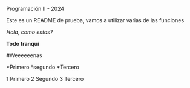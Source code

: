 Programación II - 2024

Este es un README de prueba, vamos a utilizar varias de las funciones

*Hola, como estas?*

**Todo tranqui**

#Weeeeeenas

*Primero
*segundo
*Tercero

1 Primero
2 Segundo
3 Tercero
